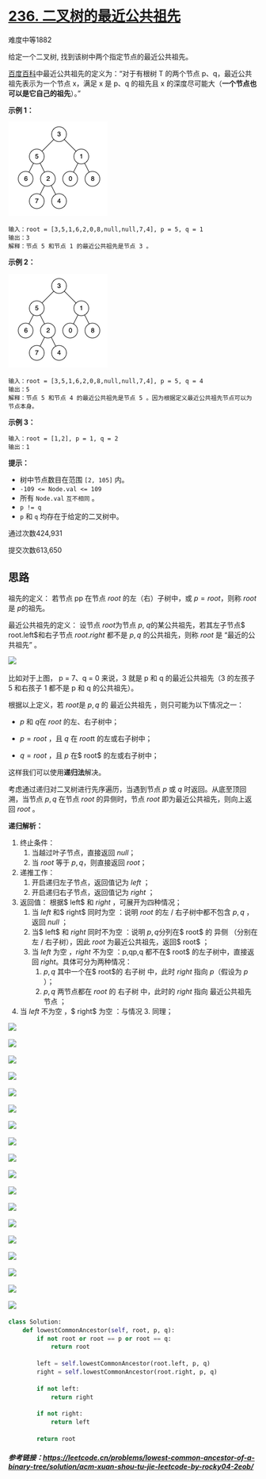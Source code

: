 # [236. 二叉树的最近公共祖先](https://leetcode.cn/problems/lowest-common-ancestor-of-a-binary-tree/)

难度中等1882

给定一个二叉树, 找到该树中两个指定节点的最近公共祖先。

[百度百科](https://baike.baidu.com/item/最近公共祖先/8918834?fr=aladdin)中最近公共祖先的定义为：“对于有根树 T 的两个节点 p、q，最近公共祖先表示为一个节点 x，满足 x 是 p、q 的祖先且 x 的深度尽可能大（**一个节点也可以是它自己的祖先**）。”

 

**示例 1：**

![img](https://raw.githubusercontent.com/affectalways/Flee-as-a-bird-to-your-mountain/main/img/binarytree.png)

```
输入：root = [3,5,1,6,2,0,8,null,null,7,4], p = 5, q = 1
输出：3
解释：节点 5 和节点 1 的最近公共祖先是节点 3 。
```

**示例 2：**

![img](https://raw.githubusercontent.com/affectalways/Flee-as-a-bird-to-your-mountain/main/img/binarytree.png)

```
输入：root = [3,5,1,6,2,0,8,null,null,7,4], p = 5, q = 4
输出：5
解释：节点 5 和节点 4 的最近公共祖先是节点 5 。因为根据定义最近公共祖先节点可以为节点本身。
```

**示例 3：**

```
输入：root = [1,2], p = 1, q = 2
输出：1
```

 

**提示：**

- 树中节点数目在范围 `[2, 105]` 内。
- `-109 <= Node.val <= 109`
- 所有 `Node.val` `互不相同` 。
- `p != q`
- `p` 和 `q` 均存在于给定的二叉树中。

通过次数424,931

提交次数613,650



## 思路

祖先的定义： 若节点 pp 在节点 $root$ 的左（右）子树中，或 $p = root$，则称 $root$ 是 $p$的祖先。

最近公共祖先的定义： 设节点 $root$为节点 $p$, $q$的某公共祖先，若其左子节点$ root.left$和右子节点 $root.right$ 都不是 $p,q$ 的公共祖先，则称 $root$ 是 “最近的公共祖先” 。

![](https://pic.leetcode-cn.com/1599885247-rxcHcZ-Picture1.png)

比如对于上图， p = 7、q = 0 来说，3 就是 p 和 q 的最近公共祖先（3 的左孩子 5 和右孩子 1 都不是 p 和 q 的公共祖先）。



根据以上定义，若 $root$是 $p, q$ 的 最近公共祖先 ，则只可能为以下情况之一：

- $p$ 和 $q$在 $root$ 的左、右子树中；

- $p = root$ ，且 $q$ 在 $root$t 的左或右子树中；
- $q = root$ ，且 $p$ 在$ root$ 的左或右子树中；



这样我们可以使用**递归法**解决。


考虑通过递归对二叉树进行先序遍历，当遇到节点 $p$ 或 $q$ 时返回。从底至顶回溯，当节点 $p, q$ 在节点 $root$ 的异侧时，节点 $root$ 即为最近公共祖先，则向上返回 $root$ 。

**递归解析：**

1. 终止条件：
   1. 当越过叶子节点，直接返回 $null$；
   2. 当 $root$ 等于 $p, q$，则直接返回 $root$；
2. 递推工作：
   1. 开启递归左子节点，返回值记为 $left$ ；
   2. 开启递归右子节点，返回值记为 $right$ ；
3. 返回值： 根据$ left$ 和 $right$ ，可展开为四种情况；
   1. 当 $left$ 和$ right$ 同时为空 ：说明 $root$ 的左 / 右子树中都不包含 $p,q$ ，返回 $null$ ；
   2. 当$ left$ 和 $right$ 同时不为空 ：说明 $p, q$分列在$ root$ 的 异侧 （分别在 左 / 右子树），因此 $root$ 为最近公共祖先，返回$ root$ ；
   3. 当 $left$ 为空 ，$right$ 不为空 ：p,qp,q 都不在$ root$ 的左子树中，直接返回 $right$。具体可分为两种情况：
      1. $p,q$ 其中一个在$ root$的 右子树 中，此时 $right$ 指向 $p$（假设为 $p$ ）；
      2. $p,q$ 两节点都在 $root$ 的 右子树 中，此时的 $right$ 指向 最近公共祖先节点 ；
4. 当 $left$ 不为空 ，$ right$ 为空 ：与情况 3. 同理；

![](https://pic.leetcode-cn.com/1599885247-KpxUys-Picture3.png)

![](https://pic.leetcode-cn.com/1599885247-azGPkG-Picture4.png)

![](https://pic.leetcode-cn.com/1599885247-hIMEfJ-Picture5.png)

![](https://pic.leetcode-cn.com/1599885247-UMCTfd-Picture6.png)

![](https://pic.leetcode-cn.com/1599885247-SLOIAX-Picture7.png)

![](https://pic.leetcode-cn.com/1599885247-JGxmmL-Picture8.png)

![](https://pic.leetcode-cn.com/1599885247-lVrUTd-Picture9.png)

![](https://pic.leetcode-cn.com/1599885247-VTPazU-Picture10.png)

![](https://pic.leetcode-cn.com/1599885247-KePYfU-Picture11.png)

![](https://pic.leetcode-cn.com/1599885247-xkRUDm-Picture12.png)

![](https://pic.leetcode-cn.com/1599885247-SFdLoP-Picture13.png)

![](https://pic.leetcode-cn.com/1599885247-YOUEcd-Picture14.png)

![](https://pic.leetcode-cn.com/1599885247-HcncTq-Picture15.png)

![](https://pic.leetcode-cn.com/1599885247-oeFNkc-Picture16.png)

![](https://pic.leetcode-cn.com/1599885247-DjiiMY-Picture17.png)

![](https://pic.leetcode-cn.com/1599885247-SkpSEn-Picture18.png)

![](https://pic.leetcode-cn.com/1599885247-jFDBar-Picture19.png)

![](https://pic.leetcode-cn.com/1599885247-GEkXRi-Picture20.png)

```python
class Solution:
    def lowestCommonAncestor(self, root, p, q):
        if not root or root == p or root == q: 
            return root
        
        left = self.lowestCommonAncestor(root.left, p, q)
        right = self.lowestCommonAncestor(root.right, p, q)
        
        if not left: 
            return right
        
        if not right: 
            return left
        
        return root

```

##### 参考链接：https://leetcode.cn/problems/lowest-common-ancestor-of-a-binary-tree/solution/acm-xuan-shou-tu-jie-leetcode-by-rocky04-2eob/